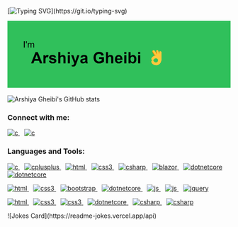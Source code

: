 [![Typing SVG](https://readme-typing-svg.demolab.com?font=Fira+Code&weight=500&size=50&duration=3000&pause=100&color=2BA903&center=true&vCenter=true&repeat=false&random=false&width=1000&height=70&lines=Hello%2C+Welcome+To+My+Github+Page.)](https://git.io/typing-svg)

[![MasterHead](https://github.com/arshiya923/arshiya923/blob/main/header.png)](https://github.com/arshiya923/arshiya923/)

![Arshiya Gheibi's GitHub stats](https://github-readme-stats.vercel.app/api?username=arshiya923&show_icons=true&hide=prs,issues&theme=vue-dark&card_width=1000)

<h3 align="left">Connect with me:</h3>
<p align="left"> 
    <a href="https://www.cprogramming.com/" target="_blank" style="margin-right:10px"> 
        <img src="https://cdn.jsdelivr.net/gh/devicons/devicon@latest/icons/twitter/twitter-original.svg" alt="c" width="40" height="40"/> 
    </a>
    <a href="https://www.cprogramming.com/" target="_blank">
        <img src="https://cdn.jsdelivr.net/gh/devicons/devicon@latest/icons/linkedin/linkedin-original.svg" alt="c" width="40" height="40"/>
    </a>
    
</p>
<h3 align="left">Languages and Tools:</h3>
<p align="left">
    <a href="https://www.cprogramming.com/" target="_blank" style="margin-right:10px">
        <img src="https://cdn.jsdelivr.net/gh/devicons/devicon@latest/icons/c/c-original.svg" alt="c" width="50" height="50"/>
    </a>
    <a href="https://www.w3schools.com/cpp/" target="_blank" style="margin-right:10px">
        <img src="https://cdn.jsdelivr.net/gh/devicons/devicon@latest/icons/cplusplus/cplusplus-original.svg" alt="cplusplus" width="50" height="50"/>
    </a>
    <a href="https://www.w3schools.com/css/" target="_blank" style="margin-right:10px">
        <img src="https://cdn.jsdelivr.net/gh/devicons/devicon@latest/icons/java/java-original.svg" alt="html" width="50" height="50"/>
    </a>
    <a href="https://www.w3schools.com/css/" target="_blank" style="margin-right:10px">
        <img src="https://cdn.jsdelivr.net/gh/devicons/devicon@latest/icons/php/php-original.svg" alt="css3" width="50" height="50"/>
    </a>
    <a href="https://www.w3schools.com/css/" target="_blank" style="margin-right:10px">
        <img src="https://cdn.jsdelivr.net/gh/devicons/devicon@latest/icons/csharp/csharp-original.svg" alt="csharp" width="50" height="50"/>
    </a>
    <a href="https://www.w3schools.com/css/" target="_blank" style="margin-right:10px">
        <img src="https://cdn.jsdelivr.net/gh/devicons/devicon@latest/icons/blazor/blazor-original.svg" alt="blazor" width="50" height="50"/>
    </a>
    <a href="https://www.w3schools.com/css/" target="_blank" style="margin-right:10px">
        <img src="https://cdn.jsdelivr.net/gh/devicons/devicon@latest/icons/dotnetcore/dotnetcore-original.svg" alt="dotnetcore" width="50" height="50"/>
    </a>
    <a href="https://www.w3schools.com/css/" target="_blank">
        <img src="https://cdn.jsdelivr.net/gh/devicons/devicon@latest/icons/postman/postman-original.svg" alt="dotnetcore" width="50" height="50"/>
    </a>
</p>

<p align="left">
    <a href="https://www.w3schools.com/css/" target="_blank" style="margin-right:10px">
        <img src="https://cdn.jsdelivr.net/gh/devicons/devicon@latest/icons/html5/html5-original.svg" alt="html" width="50" height="50"/>
    </a>
    <a href="https://www.w3schools.com/css/" target="_blank" style="margin-right:10px">
        <img src="https://cdn.jsdelivr.net/gh/devicons/devicon@latest/icons/css3/css3-original.svg" alt="css3" width="50" height="50"/>
    </a>
    <a href="https://www.w3schools.com/css/" target="_blank" style="margin-right:10px">
        <img src="https://cdn.jsdelivr.net/gh/devicons/devicon@latest/icons/bootstrap/bootstrap-original.svg" alt="bootstrap" width="50" height="50"/>
    </a>
    <a href="https://www.w3schools.com/css/" target="_blank" style="margin-right:10px">
        <img src="https://cdn.jsdelivr.net/gh/devicons/devicon@latest/icons/sass/sass-original.svg" alt="dotnetcore" width="50" height="50"/>
    </a>
    <a href="https://www.w3schools.com/css/" target="_blank" style="margin-right:10px">
        <img src="https://cdn.jsdelivr.net/gh/devicons/devicon@latest/icons/javascript/javascript-original.svg" alt="js" width="50" height="50"/>
    </a>
    <a href="https://www.w3schools.com/css/" target="_blank" style="margin-right:10px">
        <img src="https://cdn.jsdelivr.net/gh/devicons/devicon@latest/icons/typescript/typescript-original.svg" alt="js" width="50" height="50"/>
    </a>
    <a href="https://www.w3schools.com/css/" target="_blank">
        <img src="https://cdn.jsdelivr.net/gh/devicons/devicon@latest/icons/jquery/jquery-original.svg" alt="jquery" width="50" height="50"/>
    </a>
</p>
<p align="left">
    <a href="https://www.w3schools.com/css/" target="_blank" style="margin-right:10px">
        <img src="https://cdn.jsdelivr.net/gh/devicons/devicon@latest/icons/androidstudio/androidstudio-original.svg" alt="html" width="50" height="50"/>
    </a>
    <a href="https://www.w3schools.com/css/" target="_blank" style="margin-right:10px">
        <img src="https://cdn.jsdelivr.net/gh/devicons/devicon@latest/icons/clion/clion-original.svg" alt="css3" width="50" height="50"/>
    </a>
    <a href="https://www.w3schools.com/css/" target="_blank" style="margin-right:10px">
        <img src="https://cdn.jsdelivr.net/gh/devicons/devicon@latest/icons/phpstorm/phpstorm-original.svg" alt="css3" width="50" height="50"/>
    </a>
    <a href="https://www.w3schools.com/css/" target="_blank" style="margin-right:10px">
        <img src="https://cdn.jsdelivr.net/gh/devicons/devicon@latest/icons/rider/rider-original.svg" alt="dotnetcore" width="50" height="50"/>
    </a>
        <a href="https://www.w3schools.com/css/" target="_blank" style="margin-right:10px">
        <img src="https://cdn.jsdelivr.net/gh/devicons/devicon@latest/icons/visualstudio/visualstudio-original.svg" alt="csharp" width="50" height="50"/>
    </a>
        <a href="https://www.w3schools.com/css/" target="_blank" style="margin-right:10px">
        <img src="https://cdn.jsdelivr.net/gh/devicons/devicon@latest/icons/vscode/vscode-original.svg" alt="csharp" width="50" height="50"/>
    </a>
</p>
![Jokes Card](https://readme-jokes.vercel.app/api)
